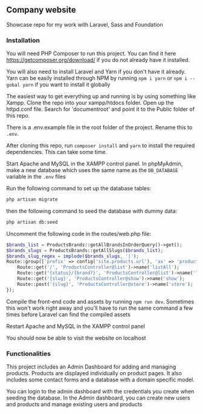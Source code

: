 ## Company website

Showcase repo for my work with Laravel, Sass and Foundation

### Installation
You will need PHP Composer to run this project. You can find it here https://getcomposer.org/download/ if you do not already have it installed. 

You will also need to install Laravel and Yarn if you don't have it already. Yarn can be easily installed through NPM by running `npm i yarn` or `npm i --gobal yarn` if you want to install it globally

The easiest way to get everything up and running is by using something like Xampp. Clone the repo into your xampp/htdocs folder. Open up the httpd.conf file. Search for 'documentroot' and point it to the Public folder of this repo.

There is a .env.example file in the root folder of the project. Rename this to `.env`.

After cloning this repo, run `composer install` and `yarn` to install the required dependencies. This can take some time.

Start Apache and MySQL in the XAMPP control panel. In phpMyAdmin, make a new database which uses the same name as the `DB_DATABASE` variable in the `.env` files 

Run the following command to set up the database tables:
```bash
php artisan migrate
```

then the following command to seed the database with dummy data:
```bash
php artisan db:seed
```

Uncomment the following code in the routes/web.php file:
```php
$brands_list = ProductsBrands::getAllBrandsInOrderQuery()->get();
$brands_slugs = ProductsBrands::getAllSlugs($brands_list);
$brands_slug_regex = implode($brands_slugs, '|');
Route::group(['prefix' => config('site.products.url'), 'as' => 'products.'], function () use ($brands_slug_regex){
    Route::get('/', 'ProductsController@list')->name('listAll');
    Route::get('{status}/{brand?}', 'ProductsController@list')->name('list')->where(['status' => 'aanbod|verkocht', 'brand' => $brands_slug_regex]);
    Route::get('{slug}', 'ProductsController@show')->name('show');
    Route::post('{slug}', 'ProductsController@store')->name('store');
});
```

Compile the front-end code and assets by running `npm run dev`. Sometimes this won't work right away and you'll have to run the same command a few times before Laravel can find the compiled assets

Restart Apache and MySQL in the XAMPP control panel

You should now be able to visit the website on localhost

### Functionalities
This project includes an Admin Dashboard for adding and managing products. Products are displayed individually on product pages. It also includes some contact forms and a database with a domain specific model. 

You can login to the admin dashboard with the credentials you create when seeding the database. In the Admin dashboard, you can create new users and products and manage existing users and products

